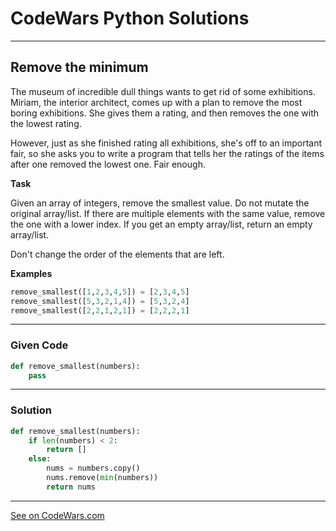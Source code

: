 # CodeWars Python Solutions

---

## Remove the minimum

The museum of incredible dull things wants to get rid of some exhibitions. Miriam, the interior architect, comes up with a plan to remove the most boring exhibitions. She gives them a rating, and then removes the one with the lowest rating.

However, just as she finished rating all exhibitions, she's off to an important fair, so she asks you to write a program that tells her the ratings of the items after one removed the lowest one. Fair enough.

**Task**

Given an array of integers, remove the smallest value. Do not mutate the original array/list. If there are multiple elements with the same value, remove the one with a lower index. If you get an empty array/list, return an empty array/list.

Don't change the order of the elements that are left.


**Examples**

```python
remove_smallest([1,2,3,4,5]) = [2,3,4,5]
remove_smallest([5,3,2,1,4]) = [5,3,2,4]
remove_smallest([2,2,1,2,1]) = [2,2,2,1]
```


---

### Given Code


```python
def remove_smallest(numbers):
    pass
```

---

### Solution


```python
def remove_smallest(numbers):
    if len(numbers) < 2:
        return []
    else:
        nums = numbers.copy()
        nums.remove(min(numbers))
        return nums
```


---


[See on CodeWars.com](https://www.codewars.com/kata/563cf89eb4747c5fb100001b/)
